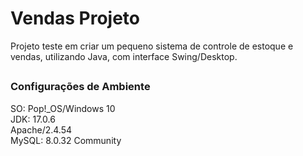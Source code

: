 # Vendas Projeto
Projeto teste em criar um pequeno sistema de controle de estoque e vendas, utilizando Java, com interface Swing/Desktop.

##
### Configurações de Ambiente
SO: Pop!_OS/Windows 10<br>
JDK: 17.0.6<br>
Apache/2.4.54<br>
MySQL: 8.0.32 Community
